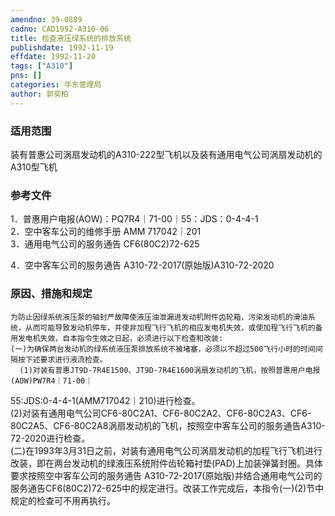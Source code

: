```yaml
---
amendno: 39-0889  
cadno: CAD1992-A310-06  
title: 检查液压绿系统的排放系统  
publishdate: 1992-11-19  
effdate: 1992-11-20  
tags: ["A310"]  
pns: []  
categories: 华东管理局  
author: 郭奕柏  
---
```

  
### 适用范围  
装有普惠公司涡扇发动机的A310-222型飞机以及装有通用电气公司涡扇发动机的A310型飞机  
  
<!--more-->  
### 参考文件  
1．普惠用户电报(AOW)：PQ7R4｜71-00｜55：JDS：0-4-4-1  
2．空中客车公司的维修手册  AMM 717042｜201  
3．通用电气公司的服务通告 CF6(80C2)72-625  
  
4．空中客车公司的服务通告 A310-72-2017(原始版)A310-72-2020  
  
### 原因、措施和规定  
    为防止因绿系统液压泵的轴封严故障使液压油泄漏进发动机附件齿轮箱，污染发动机的滑油系统，从而可能导致发动机停车，并使非加程飞行飞机的相应发电机失效，或使加程飞行飞机的备用发电机失效，自本指令生效之日起，必须进行以下检查和改装:  
    (一)为确保两台发动机的绿系统液压泵排放系统不被堵塞，必须以不超过500飞行小时的时间间隔按下述要求进行液流检查。  
      (1)对装有普惠JT9D-7R4E1500、JT9D-7R4E1600涡扇发动机的飞机，按照普惠用户电报(AOW)PW7R4｜71-00｜  
  
55:JDS:0-4-4-1(AMM717042｜210)进行检查。  
      (2)对装有通用电气公司CF6-80C2A1、CF6-80C2A2、CF6-80C2A3、CF6-80C2A5、CF6-80C2A8涡扇发动机的飞机，按照空中客车公司的服务通告A310-72-2020进行检查。  
    (二)在1993年3月31日之前，对装有通用电气公司涡扇发动机的加程飞行飞机进行改装，即在两台发动机的绿液压系统附件齿轮箱衬垫(PAD)上加装弹簧封圈。具体要求按照空中客车公司的服务通告  A310-72-2017(原始版)并结合通用电气公司的服务通告CF6(80C2)72-625中的规定进行。改装工作完成后，本指令(一)(2)节中规定的检查可不用再执行。  
